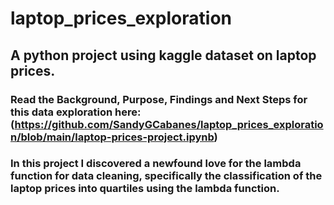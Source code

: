 # laptop_prices_exploration

## A python project using kaggle dataset on laptop prices. 

### Read the Background, Purpose, Findings and Next Steps for this data exploration here: (https://github.com/SandyGCabanes/laptop_prices_exploration/blob/main/laptop-prices-project.ipynb)

### In this project I discovered a newfound love for the lambda function for data cleaning, specifically the classification of the laptop prices into quartiles using the lambda function. 
